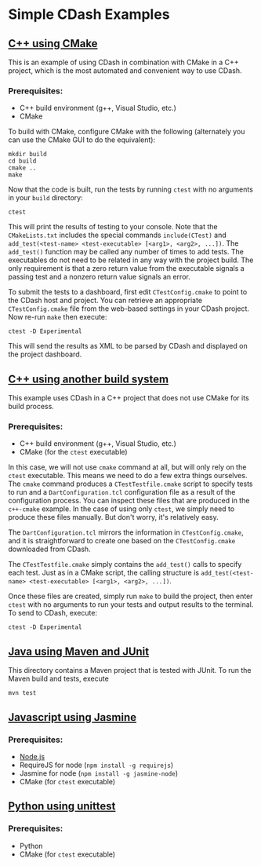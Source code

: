 # Simple CDash Examples

## [C++ using CMake](c++-cmake)

This is an example of using CDash in combination with CMake in a C++ project, which is the most automated and convenient way to use CDash.

### Prerequisites:
* C++ build environment (g++, Visual Studio, etc.)
* CMake

To build with CMake, configure CMake with the following (alternately you can use the CMake GUI to do the equivalent):

```
mkdir build
cd build
cmake ..
make
```

Now that the code is built, run the tests by running `ctest` with no arguments in your `build` directory:

```
ctest
```

This will print the results of testing to your console. Note that the `CMakeLists.txt` includes the special commands `include(CTest)` and `add_test(<test-name> <test-executable> [<arg1>, <arg2>, ...])`. The `add_test()` function may be called any number of times to add tests. The executables do not need to be related in any way with the project build. The only requirement is that a zero return value from the executable signals a passing test and a nonzero return value signals an error.

To submit the tests to a dashboard, first edit `CTestConfig.cmake` to point to the CDash host and project. You can retrieve an appropriate `CTestConfig.cmake` file from the web-based settings in your CDash project. Now re-run `make` then execute:

```
ctest -D Experimental
```

This will send the results as XML to be parsed by CDash and displayed on the project dashboard.

## [C++ using another build system](c++-other)

This example uses CDash in a C++ project that does not use CMake for its build process.

### Prerequisites:
* C++ build environment (g++, Visual Studio, etc.)
* CMake (for the `ctest` executable)

In this case, we will not use `cmake` command at all, but will only rely on the `ctest` executable. This means we need to do a few extra things ourselves. The `cmake` command produces a `CTestTestfile.cmake` script to specify tests to run and a `DartConfiguration.tcl` configuration file as a result of the configuration process. You can inspect these files that are produced in the `c++-cmake` example. In the case of using only `ctest`, we simply need to produce these files manually. But don't worry, it's relatively easy.

The `DartConfiguration.tcl` mirrors the information in `CTestConfig.cmake`, and it is straightforward to create one based on the `CTestConfig.cmake` downloaded from CDash.

The `CTestTestfile.cmake` simply contains the `add_test()` calls to specify each test. Just as in a CMake script, the calling structure is `add_test(<test-name> <test-executable> [<arg1>, <arg2>, ...])`.

Once these files are created, simply run `make` to build the project, then enter `ctest` with no arguments to run your tests and output results to the terminal. To send to CDash, execute:

```
ctest -D Experimental
```

## [Java using Maven and JUnit](java)

This directory contains a Maven project that is tested with JUnit. To run the Maven build and tests, execute

    mvn test

## [Javascript using Jasmine](javascript)

### Prerequisites:
* [Node.js](http://nodejs.org/)
* RequireJS for node (`npm install -g requirejs`)
* Jasmine for node (`npm install -g jasmine-node`)
* CMake (for `ctest` executable)

## [Python using unittest](python)

### Prerequisites:
* Python
* CMake (for `ctest` executable)
